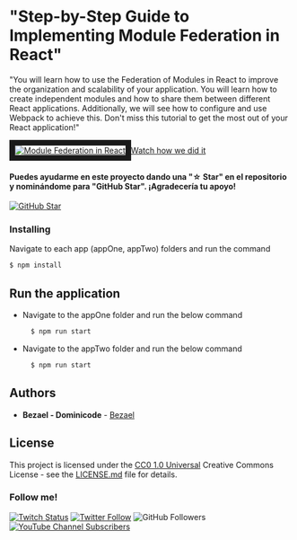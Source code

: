 # "Step-by-Step Guide to Implementing Module Federation in React"

"You will learn how to use the Federation of Modules in React to improve the organization and scalability of your application. You will learn how to create independent modules and how to share them between different React applications. Additionally, we will see how to configure and use Webpack to achieve this. Don't miss this tutorial to get the most out of your React application!"

<a href="https://www.youtube.com/watch?v=4lxR_mv8Sgs" target="_blank">
<img src="https://i3.ytimg.com/vi/4lxR_mv8Sgs/maxresdefault.jpg" 
alt="Module Federation in React" style="max-width: 100%;" border="10" />Watch how we did it</a>

#### Puedes ayudarme en este proyecto dando una "☆ Star" en el repositorio y nominándome para "GitHub Star". ¡Agradecería tu apoyo!

[![GitHub Star](https://img.shields.io/badge/GitHub-Nominar_a_star-yellow?style=for-the-badge&logo=github&logoColor=white&labelColor=101010)](https://stars.github.com/nominate/)

### Installing

Navigate to each app (appOne, appTwo) folders and run the command

```js
$ npm install
```

## Run the application

- Navigate to the appOne folder and run the below command
  ```js
    $ npm run start
  ```
- Navigate to the appTwo folder and run the below command

  ```js
    $ npm run start
  ```

## Authors

- **Bezael - Dominicode** -
  [Bezael](https://github.com/bezael)

## License

This project is licensed under the [CC0 1.0 Universal](LICENSE.md)
Creative Commons License - see the [LICENSE.md](LICENSE.md) file for
details.

### Follow me!

[![Twitch Status](https://img.shields.io/twitch/status/dominicode_live?label=Dominicode&style=social)](https://twitch.com/dominicode_live)
[![Twitter Follow](https://img.shields.io/twitter/follow/domini_code?style=social)](https://twitter.com/domini_code)
![GitHub Followers](https://img.shields.io/github/followers/bezael?style=social)
[![YouTube Channel Subscribers](https://img.shields.io/youtube/channel/subscribers/UC3QuZuJr2_EOUak8bWUd74A?style=social)](https://youtube.com/dominicode?sub_confirmation=1)
